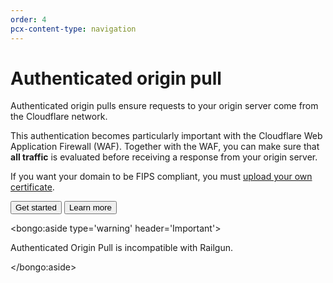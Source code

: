 ```yaml
---
order: 4
pcx-content-type: navigation
---
```


# Authenticated origin pull

Authenticated origin pulls ensure requests to your origin server come from the Cloudflare network.

This authentication becomes particularly important with the Cloudflare Web Application Firewall (WAF). Together with the WAF, you can make sure that **all traffic** is evaluated before receiving a response from your origin server.

If you want your domain to be FIPS compliant, you must [upload your own certificate](set-up#per-hostname--customer-certificates).

<ButtonGroup>
  <Button type="primary" href="set-up">
    Get started
  </Button>
  <Button type="secondary" href="explanation">
    Learn more
  </Button>
</ButtonGroup>

<bongo:aside type='warning' header='Important'>

Authenticated Origin Pull is incompatible with Railgun.

</bongo:aside>
